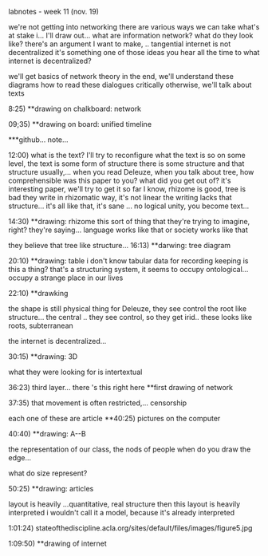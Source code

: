 labnotes - week 11 (nov. 19)

we're not getting into networking there are various ways we can take
what's at stake i... I'll draw out... what are information network? what
do they look like? there's an argument I want to make, .. tangential
internet is not decentralized it's something one of those ideas you hear
all the time to what internet is decentralized?

we'll get basics of network theory in the end, we'll understand these
diagrams how to read these dialogues critically otherwise, we'll talk
about texts

8:25) \*\*drawing on chalkboard: network

09;35) \*\*drawing on board: unified timeline

\*\*\*github... note...

12:00) what is the text? I'll try to reconfigure what the text is so on
some level, the text is some form of structure there is some structure
and that structure usually,... when you read Deleuze, when you talk
about tree, how comprehensible was this paper to you? what did you get
out of? it's interesting paper, we'll try to get it so far I know,
rhizome is good, tree is bad they write in rhizomatic way, it's not
linear the writing lacks that structure... it's all like that, it's sane
... no logical unity, you become text...

14:30) \*\*drawing: rhizome this sort of thing that they're trying to
imagine, right? they're saying... language works like that or society
works like that

they believe that tree like structure... 16:13) \*\*darwing: tree
diagram

20:10) \*\*drawing: table i don't know tabular data for recording
keeping is this a thing? that's a structuring system, it seems to occupy
ontological... occupy a strange place in our lives

22:10) \*\*drawking

the shape is still physical thing for Deleuze, they see control the root
like structure... the central .. they see control, so they get irid..
these looks like roots, subterranean

the internet is decentralized...

30:15) \*\*drawing: 3D

what they were looking for is intertextual

36:23) third layer... there 's this right here \*\*first drawing of
network

37:35) that movement is often restricted,... censorship

each one of these are article \*\*40:25) pictures on the computer

40:40) \*\*drawing: A--B

the representation of our class, the nods of people when do you draw the
edge...

what do size represent?

50:25) \*\*drawing: articles

layout is heavily ...quantitative, real structure then this layout is
heavily interpreted i wouldn't call it a model, because it's already
interpreted

1:01:24)
stateofthediscipline.acla.org/sites/default/files/images/figure5.jpg

1:09:50) \*\*drawing of internet
